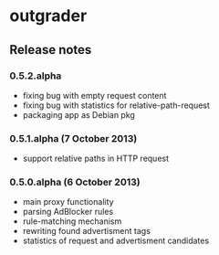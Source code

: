 outgrader
=========

## Release notes

### 0.5.2.alpha

* fixing bug with empty request content
* fixing bug with statistics for relative-path-request
* packaging app as Debian pkg

### 0.5.1.alpha (7 October 2013)

* support relative paths in HTTP request

### 0.5.0.alpha (6 October 2013)

* main proxy functionality
* parsing AdBlocker rules
* rule-matching mechanism
* rewriting found advertisment tags
* statistics of request and advertisment candidates